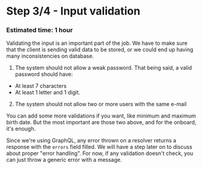 # Step 3/4 - Input validation
### Estimated time: 1 hour

Validating the input is an important part of the job. We have to make sure that the client is sending valid data to be stored, or we could end up having many inconsistencies on database.

1. The system should not allow a weak password. That being said, a valid password should have:
  + At least 7 characters
  + At least 1 letter and 1 digit.

2. The system should not allow two or more users with the same e-mail

You can add some more validations if you want, like minimum and maximum birth date. But the most important are those two above, and for the onboard, it's enough.

Since we're using GraphQL, any error thrown on a resolver returns a response with the `errors` field filled. We will have a step later on to discuss about proper "error handling". For now, if any validation doesn't check, you can just throw a generic error with a message.
